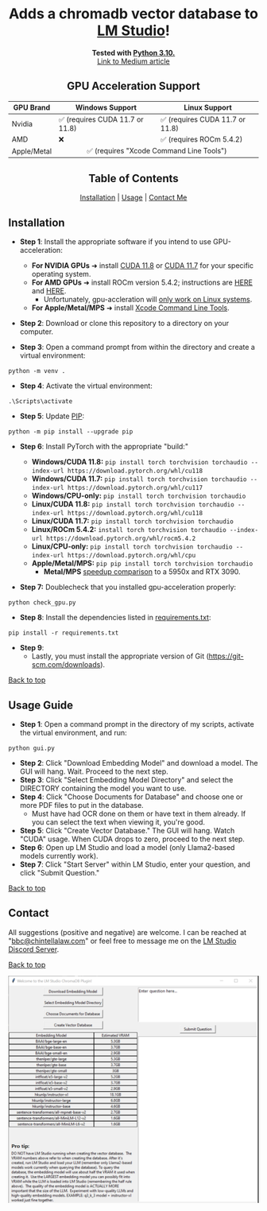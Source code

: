 <a name="top"></a>

<div align="center">
  <h1>Adds a chromadb vector database to <a href="https://lmstudio.ai/">LM Studio</a>!</h1>
</div>

<div align="center">
  <strong>Tested with <a href="https://www.python.org/downloads/release/python-31011/">Python 3.10.</a></strong>
</div>

<div align="center">
  <a href="https://medium.com/@vici0549/chromadb-plugin-for-lm-studio-5b3e2097154f">Link to Medium article</a>
</div>

<!-- GPU Acceleration Support Table -->

<div align="center">
  <h2>GPU Acceleration Support</h2>
  <table>
    <thead>
      <tr>
        <th>GPU Brand</th>
        <th>Windows Support</th>
        <th>Linux Support</th>
      </tr>
    </thead>
    <tbody>
      <tr>
        <td>Nvidia</td>
        <td>✅ (requires CUDA 11.7 or 11.8)</td>
        <td>✅ (requires CUDA 11.7 or 11.8)</td>
      </tr>
      <tr>
        <td>AMD</td>
        <td>❌</td>
        <td>✅ (requires ROCm 5.4.2)</td>
      </tr>
      <tr>
        <td>Apple/Metal</td>
        <td colspan="2" align="center"> ✅ (requires "Xcode Command Line Tools")</td>
      </tr>
    </tbody>
  </table>
</div>


<!-- Table of Contents -->

<div align="center">
  <h2>Table of Contents</h2>
</div>

<div align="center">
  <a href="#installation">Installation</a> | 
  <a href="#usage-guide">Usage</a> | 
  <a href="#contact">Contact Me</a>
</div>

## Installation

* **Step 1**: Install the appropriate software if you intend to use GPU-acceleration:

  * **For NVIDIA GPUs** ➜ install [CUDA 11.8](https://developer.nvidia.com/cuda-11-8-0-download-archive) or [CUDA 11.7](https://developer.nvidia.com/cuda-11-7-0-download-archive) for your specific operating system.
  * **For AMD GPUs** ➜ install ROCm version 5.4.2; instructions are [HERE](https://rocmdocs.amd.com/en/latest/deploy/linux/quick_start.html) and [HERE](https://rocmdocs.amd.com/en/latest/deploy/linux/index.html).
    * Unfortunately, gpu-accleration will [only work on Linux systems](https://github.com/RadeonOpenCompute/ROCm/blob/develop/docs/rocm.md).  
  * **For Apple/Metal/MPS** ➜ install [Xcode Command Line Tools](https://www.makeuseof.com/install-xcode-command-line-tools/).
* **Step 2**: Download or clone this repository to a directory on your computer.
* **Step 3**: Open a command prompt from within the directory and create a virtual environment:
```
python -m venv .
```
* **Step 4**: Activate the virtual environment:
```
.\Scripts\activate
```
* **Step 5**: Update [PIP](https://pip.pypa.io/en/stable/index.html):
```
python -m pip install --upgrade pip
```
* **Step 6**: Install PyTorch with the appropriate "build:"

  * **Windows/CUDA 11.8:** ```pip install torch torchvision torchaudio --index-url https://download.pytorch.org/whl/cu118```
  * **Windows/CUDA 11.7:** ```pip install torch torchvision torchaudio --index-url https://download.pytorch.org/whl/cu117```
  * **Windows/CPU-only:** ```pip install torch torchvision torchaudio```
  * **Linux/CUDA 11.8:** ```pip install torch torchvision torchaudio --index-url https://download.pytorch.org/whl/cu118```
  * **Linux/CUDA 11.7:** ```pip install torch torchvision torchaudio```
  * **Linux/ROCm 5.4.2:** ```install torch torchvision torchaudio --index-url https://download.pytorch.org/whl/rocm5.4.2```
  * **Linux/CPU-only:** ```pip install torch torchvision torchaudio --index-url https://download.pytorch.org/whl/cpu```
  * **Apple/Metal/MPS:** ```pip pip install torch torchvision torchaudio```
    * **Metal/MPS** [speedup comparison](https://explosion.ai/blog/metal-performance-shaders) to a 5950x and RTX 3090.

* **Step 7:** Doublecheck that you installed gpu-acceleration properly:
```
python check_gpu.py
```

* **Step 8**: Install the dependencies listed in [requirements.txt](https://github.com/MicrosoftDocs/visualstudio-docs/blob/main/docs/python/managing-required-packages-with-requirements-txt.md):
```
pip install -r requirements.txt
```
* **Step 9**:
  * Lastly, you must install the appropriate version of Git (https://git-scm.com/downloads).

[Back to top](#top)

## Usage Guide

* **Step 1**: Open a command prompt in the directory of my scripts, activate the virtual environment, and run:
```
python gui.py
```
* **Step 2**: Click "Download Embedding Model" and download a model. The GUI will hang. Wait.  Proceed to the next step.
* **Step 3**: Click "Select Embedding Model Directory" and select the DIRECTORY containing the model you want to use.
* **Step 4**: Click "Choose Documents for Database" and choose one or more PDF files to put in the database.
  * Must have had OCR done on them or have text in them already. If you can select the text when viewing it, you're good.
* **Step 5**: Click "Create Vector Database." The GUI will hang. Watch "CUDA" usage. When CUDA drops to zero, proceed to the next step.
* **Step 6**: Open up LM Studio and load a model (only Llama2-based models currently work).
* **Step 7**: Click "Start Server" within LM Studio, enter your question, and click "Submit Question."


[Back to top](#top)

## Contact

All suggestions (positive and negative) are welcome.  I can be reached at "bbc@chintellalaw.com" or feel free to message me on the [LM Studio Discord Server](https://discord.gg/aPQfnNkxGC).

[Back to top](#top)

<div align="center">
  <img src="https://github.com/BBC-Esq/ChromaDB-Plugin-for-LM-Studio/raw/main/example.png" alt="Example Image">
</div>
